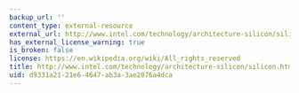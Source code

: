 ```yaml
---
backup_url: ''
content_type: external-resource
external_url: http://www.intel.com/technology/architecture-silicon/silicon.htm?iid=tech_as+silicon_head
has_external_license_warning: true
is_broken: false
license: https://en.wikipedia.org/wiki/All_rights_reserved
title: http://www.intel.com/technology/architecture-silicon/silicon.htm?iid=tech\_as+silicon\_head
uid: d9331a21-21e6-4647-ab3a-3ae2076a4dca
---
```

